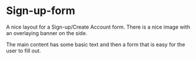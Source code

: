 # Sign-up-form

A nice layout for a Sign-up/Create Account form. 
There is a nice image with an overlaying banner on the side.

The main content has some basic text and then a form that is easy for the user to fill out.
